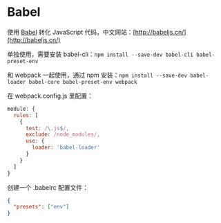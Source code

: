 # Babel

使用 [Babel](https://babeljs.io/) 转化 JavaScript 代码，中文网站：[http://babeljs.cn/](http://babeljs.cn/)

单独使用，需要安装 babel-cli：`npm install --save-dev babel-cli babel-preset-env`

和 webpack 一起使用，通过 npm 安装：`npm install --save-dev babel-loader babel-core babel-preset-env webpack`

在 webpack.config.js 里配置：

``` javascript
module: {
  rules: [
    {
      test: /\.js$/,
      exclude: /node_modules/,
      use: {
        loader: 'babel-loader'
      }
    }
  ]
}
```

创建一个 .babelrc 配置文件：

``` json
{
  "presets": ["env"]
}
```